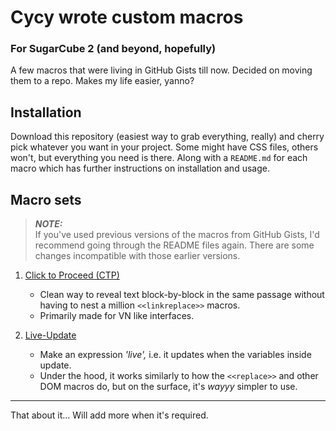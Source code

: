 # Cycy wrote custom macros
### For SugarCube 2 (and beyond, hopefully)

A few macros that were living in GitHub Gists till now. Decided on moving them to a repo. Makes my life easier, yanno?

## Installation

Download this repository (easiest way to grab everything, really) and cherry pick whatever you want in your project. Some might have CSS files, others won't, but everything you need is there. Along with a `README.md` for each macro which has further instructions on installation and usage.

## Macro sets

> ***NOTE:***  
> If you've used previous versions of the macros from GitHub Gists, I'd recommend going through the README files again. There are some changes incompatible with those earlier versions.

1. [Click to Proceed (CTP)](https://github.com/cyrusfirheir/cycy-wrote-custom-macros/blob/master/click-to-proceed)  
    - Clean way to reveal text block-by-block in the same passage without having to nest a million `<<linkreplace>>` macros.  
    - Primarily made for VN like interfaces.  


2. [Live-Update](https://github.com/cyrusfirheir/cycy-wrote-custom-macros/blob/master/live-update)  
    - Make an expression *'live',* i.e. it updates when the variables inside update.
    - Under the hood, it works similarly to how the `<<replace>>` and other DOM macros do, but on the surface, it's *wayyy* simpler to use.

---

That about it... Will add more when it's required.
